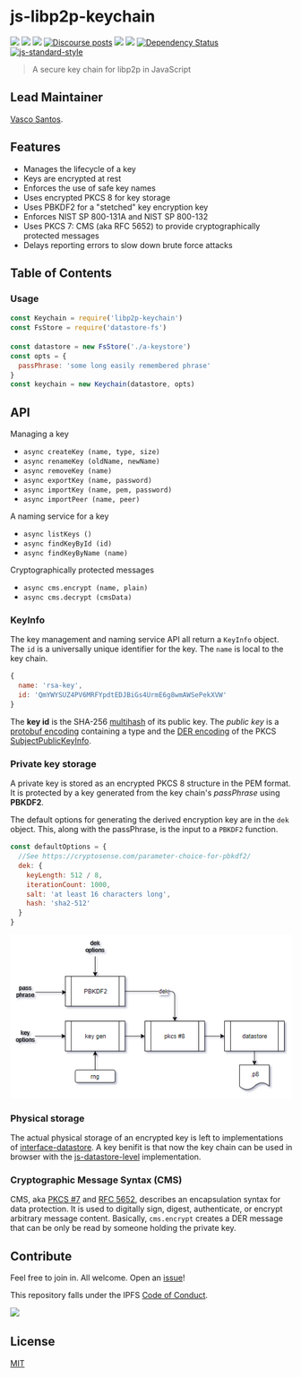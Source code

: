 # js-libp2p-keychain

[![](https://img.shields.io/badge/made%20by-Protocol%20Labs-blue.svg?style=flat-square)](http://protocol.ai)
[![](https://img.shields.io/badge/project-libp2p-yellow.svg?style=flat-square)](http://libp2p.io/)
[![](https://img.shields.io/badge/freenode-%23libp2p-yellow.svg?style=flat-square)](http://webchat.freenode.net/?channels=%23libp2p)
[![Discourse posts](https://img.shields.io/discourse/https/discuss.libp2p.io/posts.svg)](https://discuss.libp2p.io)
[![](https://img.shields.io/codecov/c/github/libp2p/js-libp2p-keychain.svg?style=flat-square)](https://codecov.io/gh/libp2p/js-libp2p-keychain)
[![](https://img.shields.io/travis/libp2p/js-libp2p-keychain.svg?style=flat-square)](https://travis-ci.com/libp2p/js-libp2p-keychain)
[![Dependency Status](https://david-dm.org/libp2p/js-libp2p-keychain.svg?style=flat-square)](https://david-dm.org/libp2p/js-libp2p-keychain)
[![js-standard-style](https://img.shields.io/badge/code%20style-standard-brightgreen.svg?style=flat-square)](https://github.com/feross/standard)

> A secure key chain for libp2p in JavaScript

## Lead Maintainer

[Vasco Santos](https://github.com/vasco-santos).

## Features

- Manages the lifecycle of a key
- Keys are encrypted at rest
- Enforces the use of safe key names
- Uses encrypted PKCS 8 for key storage
- Uses PBKDF2 for a "stetched" key encryption key
- Enforces NIST SP 800-131A and NIST SP 800-132
- Uses PKCS 7: CMS (aka RFC 5652) to provide cryptographically protected messages
- Delays reporting errors to slow down brute force attacks

## Table of Contents

### Usage

```js
const Keychain = require('libp2p-keychain')
const FsStore = require('datastore-fs')

const datastore = new FsStore('./a-keystore')
const opts = {
  passPhrase: 'some long easily remembered phrase'
}
const keychain = new Keychain(datastore, opts)
```

## API

Managing a key

- `async createKey (name, type, size)`
- `async renameKey (oldName, newName)`
- `async removeKey (name)`
- `async exportKey (name, password)`
- `async importKey (name, pem, password)`
- `async importPeer (name, peer)`

A naming service for a key

- `async listKeys ()`
- `async findKeyById (id)`
- `async findKeyByName (name)`

Cryptographically protected messages

- `async cms.encrypt (name, plain)`
- `async cms.decrypt (cmsData)`

### KeyInfo

The key management and naming service API all return a `KeyInfo` object.  The `id` is a universally unique identifier for the key.  The `name` is local to the key chain.

```js
{
  name: 'rsa-key',
  id: 'QmYWYSUZ4PV6MRFYpdtEDJBiGs4UrmE6g8wmAWSePekXVW'
}
```

The **key id** is the SHA-256 [multihash](https://github.com/multiformats/multihash) of its public key. The *public key* is a [protobuf encoding](https://github.com/libp2p/js-libp2p-crypto/blob/master/src/keys/keys.proto.js) containing a type and the [DER encoding](https://en.wikipedia.org/wiki/X.690) of the PKCS [SubjectPublicKeyInfo](https://www.ietf.org/rfc/rfc3279.txt).

### Private key storage

A private key is stored as an encrypted PKCS 8 structure in the PEM format. It is protected by a key generated from the key chain's *passPhrase* using **PBKDF2**.

The default options for generating the derived encryption key are in the `dek` object.  This, along with the passPhrase, is the input to a `PBKDF2` function.

```js
const defaultOptions = {
  //See https://cryptosense.com/parameter-choice-for-pbkdf2/
  dek: {
    keyLength: 512 / 8,
    iterationCount: 1000,
    salt: 'at least 16 characters long',
    hash: 'sha2-512'
  }
}
```

![key storage](./doc/private-key.png?raw=true)

### Physical storage

The actual physical storage of an encrypted key is left to implementations of [interface-datastore](https://github.com/ipfs/interface-datastore/).  A key benifit is that now the key chain can be used in browser with the [js-datastore-level](https://github.com/ipfs/js-datastore-level) implementation.

### Cryptographic Message Syntax (CMS)

CMS, aka [PKCS #7](https://en.wikipedia.org/wiki/PKCS) and [RFC 5652](https://tools.ietf.org/html/rfc5652), describes an encapsulation syntax for data protection. It is used to digitally sign, digest, authenticate, or encrypt arbitrary message content. Basically, `cms.encrypt` creates a DER message that can be only be read by someone holding the private key.

## Contribute

Feel free to join in. All welcome. Open an [issue](https://github.com/libp2p/js-libp2p-keychain/issues)!

This repository falls under the IPFS [Code of Conduct](https://github.com/ipfs/community/blob/master/code-of-conduct.md).

[![](https://cdn.rawgit.com/jbenet/contribute-ipfs-gif/master/img/contribute.gif)](https://github.com/ipfs/community/blob/master/CONTRIBUTING.md)

## License

[MIT](LICENSE)
